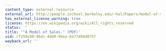 ```yaml
---
content_type: external-resource
external_url: http://people.ischool.berkeley.edu/~hal/Papers/model-of-sales.pdf
has_external_license_warning: true
license: https://en.wikipedia.org/wiki/All_rights_reserved
status: ''
title: '"A Model of Sales." (PDF)'
uid: cf256c80-46dc-4dd0-9bea-6a77d94d8757
wayback_url: ''
---
```

